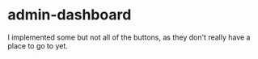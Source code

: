 # admin-dashboard

I implemented some but not all of the buttons, as they don't really have a place to go to yet.

